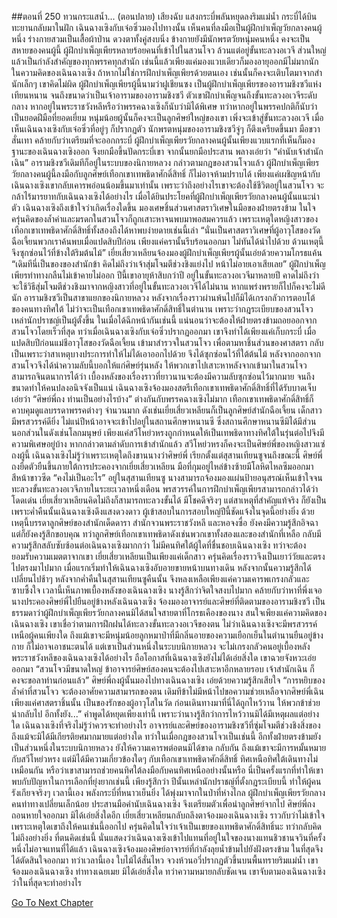 ##ตอนที่ 250 ทวนกระแสน้ำ... (ตอนปลาย)
เสียงฉับ แสงกระบี่พลันหยุดลงริมแม่น้ำ กระบี่ได้บินทะยานกลับมาในฝัก
เฉินฉางเซิงกับเจ๋อซิ่วมองไปทางนั้น เห็นคนที่ลงมือเป็นผู้ฝึกบำเพ็ญวัยกลางคนผู้หนึ่ง ร่างกายสวมเป็นเสื้อผ้าป่าน ดวงตาทั้งคู่สงบนิ่ง ข้างกายยังมีนักพรตวัยหนุ่มคนหนึ่ง คงจะเป็นสหายของคนผู้นี้
ผู้ฝึกบำเพ็ญเพียรหลายร้อยคนที่เข้าไปในสวนโจว ล้วนแต่อยู่ขั้นทะลวงอเวจี ส่วนใหญ่แล้วเป็นกำลังสำคัญของทุกพรรคทุกสำนัก เช่นนี้แล้วเพียงแค่มองแวบเดียวก็มองอายุออกมีไม่มากนัก ในความคิดของเฉินฉางเซิง ถ้าหากไม่ใช่การฝึกบำเพ็ญเพียรด้วยตนเอง เช่นนั้นก็คงจะเติบโตมาจากสำนักเล็กๆ
เขาคิดไม่ผิด ผู้ฝึกบำเพ็ญเพียรผู้นี้นามว่าฝูเชียนซง เป็นผู้ฝึกบำเพ็ญเพียรของอารามชิงซวีแห่งเทียนหนาน จนถึงขนาดว่าเป็นเจ้าอารามของอารามชิงซวี ตัวเขาฝึกบำเพ็ญจนถึงขั้นทะลวงอเวจีระดับกลาง หากอยู่ในพระราชวังหลีหรือว่าพรรคฉางเซิงก็นับว่ามิได้พิเศษ ทว่าหากอยู่ในพรรคปกติก็นับว่าเป็นยอดฝีมือที่ยอดเยี่ยม หนุ่มน้อยผู้นั้นก็คงจะเป็นลูกศิษย์ใหญ่ของเขา เพิ่งจะเข้าสู่ขั้นทะลวงอเวจี
เมื่อเห็นเฉินฉางเซิงกับเจ๋อซิ่วที่อยู่ๆ ก็ปรากฏตัว นักพรตหนุ่มของอารามชิงซวีจู่ๆ ก็ตึงเครียดขึ้นมา มือขวาสั่นเทา คล้ายกับว่าเตรียมที่จะออกกระบี่
ผู้ฝึกบำเพ็ญเพียรวัยกลางคนผู้นั้นเพียงแวบแรกที่เห็นก็มองฐานะของเฉินฉางเซิงออก จึงยกมือขึ้นปัดกระบี่เขา จากนั้นยกมือประสาน พลางเอ่ยว่า “คำนับเจ้าสำนักเฉิน”
อารามชิงซวีเดิมทีก็อยู่ในระบบของนิกายหลวง กล่าวตามกฎของสวนโจวแล้ว ผู้ฝึกบำเพ็ญเพียรวัยกลางคนผู้นี้ลงมือกับลูกศิษย์เทือกเขาเทพธิดาศักดิ์สิทธิ์ ก็ไม่อาจห้ามปราบได้ เพียงแค่เผชิญหน้ากับเฉินฉางเซิงเขากลับเคารพอ่อนน้อมขึ้นมาเท่านั้น เพราะว่าถึงอย่างไรเขาจะต้องใช้ชีวิตอยู่ในสวนโจว จะกล้าไร้มารยาทกับเฉินฉางเซิงได้อย่างไร
เมื่อได้ยินประโยคที่ผู้ฝึกบำเพ็ญเพียรวัยกลางคนผู้นั้นแนะนำตัว เฉินฉางเซิงถึงเข้าใจว่าเกิดเรื่องใดขึ้น มองเศษชิ้นส่วนศาสตราวิเศษในมือของฝ่ายตรงข้าม ในใจครุ่นคิดของล้ำค่าและมรดกในสวนโจวก็ถูกเสาะหาจนพบมาพอสมควรแล้ว เพราะเหตุใดหญิงสาวของเทือกเขาเทพธิดาศักดิ์สิทธิ์ทั้งสองถึงได้หาพบง่ายดายเช่นนี้เล่า
“นั่นเป็นศาสตราวิเศษที่ผู้อาวุโสของวัดฉือเจี้ยนพวกเราค้นพบเมื่อแปดสิบปีก่อน เพียงแค่ครานั้นรีบร้อนออกมา ไม่ทันได้นำไปด้วย ด้วนเหตุนี้จึงซุกซ่อนไว้ที่ข้างใต้ริมต้นไม้”
เยี่ยเสี่ยวเหลียนจ้องมองผู้ฝึกบำเพ็ญเพียรผู้นั้นเอ่ยด้วยความโกรธแค้น “เดิมทีนี่เป็นของของสำนักข้า คิดไม่ถึงว่าเจ้าสุ่มโจมตีช่วงชิงแย่งไป หน้าไม่อายเอาเสียเลย”
ผู้ฝึกบำเพ็ญเพียรท่าทางกลืนไม่เข้าคายไม่ออก ปีนี้เขาอายุห้าสิบกว่าปี อยู่ในขั้นทะลวงอเวจีมาหลายปี คาดไม่ถึงว่าจะใช้วิธีสุ่มโจมตีช่วงชิงมาจากหญิงสาวที่อยู่ในขั้นทะลวงอเวจีได้ไม่นาน หากแพร่งพรายก็ไปก็คงจะไม่ดีนัก
อารามชิงซวีเป็นสาขาแยกของนิกายหลวง หลังจากเรื่องราวผ่านพ้นไปก็มิได้เกรงกลัวการตอบโต้ของคนทางทิศใต้ ไม่ว่าจะเป็นเทือกเขาเทพธิดาศักดิ์สิทธิ์ในตำนาน เพราะว่ากฎระเบียบของสวนโจวเหล่านักปราชญ์เป็นผู้ตั้งขึ้น ในเมื่อได้ฉีกหน้ากันเช่นนี้ แน่นอนว่าจะต้องให้ฝ่ายตรงข้ามถอยออกจากสวนโจวโดยเร็วที่สุด ทว่าเมื่อเฉินฉางเซิงกับเจ๋อซิ่วปรากฏออกมา เขาจึงทำได้เพียงแค่เก็บกระบี่
เมื่อแปดสิบปีก่อนแม่ชีอาวุโสของวัดฉือเจี้ยน เข้ามาสำรวจในสวนโจว เพื่อตามหาชิ้นส่วนของศาสตรา กลับเป็นเพราะว่าสาเหตุบางประการทำให้ไม่ได้เอาออกไปด้วย จึงได้ซุกซ่อนไว้ที่ใต้ต้นไม้ หลังจากออกจากสวนโจวจึงได้นำความลับนี้บอกให้แก่ศิษย์รุ่นหลัง ให้พวกเขาไปเสาะหาหลังจากเข้ามาในสวนโจว สามารถจินตนาการได้ว่า เบื้องหลังของเรื่องราวที่ยาวนานจะต้องมีความลับซุกซ่อนไว้มากมาย จนถึงขนาดทำให้คนปลงอนิจจังเป็นแน่
เฉินฉางเซิงจ้องมองสตรีเทือกเขาเทพธิดาศักดิ์สิทธิ์ที่ได้รับบาดเจ็บ เอ่ยว่า “ศิษย์พี่ถง ท่านเป็นอย่างไรบ้าง”
ต่างกันกับพรรคฉางเซิงไม่มาก เทือกเขาเทพธิดาศักดิ์สิทธิ์ก็ควบคุมดูแลบรรดาพรรคต่างๆ จำนวนมาก ดังเช่นเยี่ยเสี่ยวเหลียนก็เป็นลูกศิษย์สำนักฉือเจี้ยน เด็กสาวมีพรสวรรค์ดียิ่ง ไม่แน่ปีหน้าอาจจะเข้าไปอยู่ในสถานศึกษาหนานซี ซึ่งสถานศึกษาหนานซีมิได้มีส่วนนอกส่วนในดังเช่นโลกมนุษย์ เพียงแค่สวีโหย่วหรงถูกกำหนดให้เป็นเทพธิดาทางทิศใต้ในรุ่นต่อไปจึงมีความพิเศษอยู่บ้าง หากกล่าวตามลำดับการเข้าสำนักแล้ว สวีโหย่วหรงก็คงจะเป็นศิษย์พี่ของหญิงสาวแซ่ถงผู้นี้ เฉินฉางเซิงไม่รู้ว่าเพราะเหตุใดถึงขานนางว่าศิษย์พี่ เรียกตั้งแต่สุสานเทียนซูจนถึงขณะนี้
ศิษย์พี่ถงยืดตัวยืนขึ้นภายใต้การประคองจากเยี่ยเสี่ยวเหลียน มือที่กุมอยู่ไหล่ข้างซ้ายมีโลหิตไหลซึมออกมา สีหน้าขาวซีด “คงไม่เป็นอะไร”
อยู่ในสุสานเทียนซู นางสามารถจ้องมองแผ่นป้ายอนุสรณ์เห็นเข้าใจจนทะลวงขั้นทะลวงอเวจีภายในระยะเวลาหนึ่งเดือน พรสวรรค์ในการฝึกบำเพ็ญเพียรสามารถกล่าวได้ว่าโดดเด่น เยี่ยเสี่ยวเหลียนคิดไม่ถึงก็สามารถทะลวงขั้นได้ มีโชคดีจริงๆ แต่สาเหตุที่สำคัญแท้จริง ก็ยังเป็นเพราะค่ำคืนนั้นเฉินฉางเซิงดึงแสงดวงดาว
ผู้เข้าสอบในการสอบใหญ่ปีนี้ชัดแจ้งในจุดนี้อย่างยิ่ง ด้วยเหตุนี้บรรดาลูกศิษย์ของสำนักเด็ดดารา สำนักจวนพระราชวังหลี และหอจงซื่อ ยังคงมีความรู้สึกอิจฉาแต่ก็ยังคงรู้สึกขอบคุณ ทว่าลูกศิษย์เทือกเขาเทพธิดาดังเช่นพวกเขาทั้งสองและของสำนักที่เหลือ กลับมีความรู้สึกสลับซับซ้อนต่อเฉินฉางเซิงมากกว่า
ไม่มีคนทิศใต้ผู้ใดที่ชื่นชอบเฉินฉางเซิง ทว่าจะต้องยอมรับความเมตตาจากเขา
เยี่ยเสี่ยวเหลียนเป็นเพียงแค่เด็กสาว ครุ่นคิดเรื่องราวจึงเป็นเยาว์วัยและตรงไปตรงมาไปมาก เมื่อแรกเริ่มทำให้เฉินฉางเซิงอับอายขายหน้าบนทางเดิน หลังจากนั้นความรู้สึกได้เปลี่ยนไปช้าๆ หลังจากค่ำคืนในสุสานเทียนซูคืนนั้น จึงหลงเหลือเพียงแค่ความเคารพเกรงกลัวและซาบซึ้งใจ เวลานี้เห็นภาพเบื้องหลังของเฉินฉางเซิง นางรู้สึกว่าจิตใจสงบไปมาก คล้ายกับว่าหาที่พึ่งเจอ
นางประคองศิษย์พี่ไปยืนอยู่ข้างหลังเฉินฉางเซิง จ้องมองอาจารย์และศิษย์ที่ติดตามของอารามชิงซวี
เป็นธรรมดาว่าผู้ฝึกบำเพ็ญเพียรวัยกลางคนมิได้สนใจสายตาที่โกรธเคืองของนาง สนใจเพียงแค่ความคิดของเฉินฉางเซิง เขาเชื่อว่าตามการฝึกฝนได้ทะลวงขั้นทะลวงอเวจีของตน ไม่ว่าเฉินฉางเซิงจะมีพรสวรรค์เหนือผู้คนเพียงใด ถึงแม้เขาจะมีหนุ่มน้อยลูกหมาป่าที่มีกลิ่นอายของความเยือกเย็นในตำนานยืนอยู่ข้างกาย ก็ไม่อาจเอาชนะตนได้ แต่เขาเป็นส่วนหนึ่งในระบบนิกายหลวง จะไม่เกรงกลัวคนอยู่เบื้องหลังพระราชวังหลีของเฉินฉางเซิงได้อย่างไร
ถือโอกาสที่เฉินฉางเซิงยังไม่ได้เอ่ยสิ่งใด เขาฉวยจังหวะเอ่ยออกมา “สวนโจวมีขนาดใหญ่ ข้าอาจารย์ศิษย์สองคนจะต้องไปเสาะหาอีกหลายรอบ เจ้าสำนักเฉิน ก็คงจะขอลาท่านก่อนแล้ว”
ศิษย์พี่ถงผู้นั้นมองไปทางเฉินฉางเซิง เอ่ยด้วยความรู้สึกเสียใจ “การหยิบของล้ำค่าที่สวนโจว จะต้องอาศัยความสามารถของตน เดิมทีข้าไม่มีหน้าไปขอความช่วยเหลือจากศิษย์พี่เฉิน เพียงแค่ศาสตราชิ้นนั้น เป็นของรักของผู้อาวุโสในวัด ก่อนเดินทางมาที่นี่ได้ถูกไหว้วาน ให้พวกข้าช่วยนำกลับไป อีกทั้งยัง...”
คำพูดได้หยุดเพียงเท่านี้ เพราะว่านางรู้สึกว่าการไหว้วานมิได้มีเหตุผลแต่อย่างใด
เฉินฉางเซิงที่จริงไม่รู้ว่าควรจะทำอย่างไร อาจารย์และศิษย์ของอารามชิงซวีที่ซุ่มโจมตีช่วงชิงสิ่งของ ถึงแม้จะมิได้มีเกียรติยศมากมายแต่อย่างใด ทว่าในเมื่อกฎของสวนโจวเป็นเช่นนี้ อีกทั้งฝ่ายตรงข้ามยังเป็นส่วนหนึ่งในระบบนิกายหลวง ยังให้ความเคารพต่อตนมิได้ขาด กลับกัน ถึงแม้เขาจะมีการหมั้นหมายกับสวีโหย่วหรง แต่มิได้มีความเกี่ยวข้องใดๆ กับเทือกเขาเทพธิดาศักดิ์สิทธิ์ ทิศเหนือทิศใต้เดินทางไม่เหมือนกัน หรือว่าเขาสามารถช่วยคนทิศใต้ลงมือกับคนทิศเหนืออย่างนั้นหรือ
นี่เป็นครั้งแรกที่ทำให้เขาพบกับปัญหาในการเลือกที่ยุ่งยากเช่นนี้
เพียงรู้สึกว่า ปีนั้นเหล่านักปราชญ์ที่ตั้งกฎระเบียบนี้ ทำให้ผู้คนรังเกียจจริงๆ
เวลานี้เอง พลังกระบี่ที่หนาวเย็นยิ่ง ได้พุ่งมาจากในป่าที่ห่างไกล
ผู้ฝึกบำเพ็ญเพียรวัยกลางคนท่าทางเปลี่ยนเล็กน้อย ประสานมือคำนับเฉินฉางเซิง จึงเตรียมตัวเพื่อนำลูกศิษย์จากไป
ศิษย์พี่ถงถอนหายใจออกมา มิได้เอ่ยสิ่งใดอีก เยี่ยเสี่ยวเหลียนกลับถลึงตาจ้องมองเฉินฉางเซิง ราวกับว่าไม่เข้าใจเพราะเหตุใดเขาถึงให้คนเช่นนี้ออกไป ครุ่นคิดในใจว่าเจ้าเป็นเขยของเทพธิดาศักดิ์สิทธิ์นะ ทว่ากลับคิดไม่ถึงอย่างยิ่ง ที่ตนคิดเช่นนี้ นั่นแสดงว่าเฉินฉางเซิงเข้าไปแทนที่อยู่ในใจของนางแทนชิวชานจวินที่ครั้งหนึ่งไม่อาจแทนที่ได้แล้ว
เฉินฉางเซิงจ้องมองศิษย์อาจารย์ที่กำลังลุยน้ำข้ามไปยังฝังตรงข้าม ในที่สุดจึงได้ตัดสินใจออกมา
ทว่าเวลานี้เอง ใบไม้ได้สั่นไหว จวงห้วนอวี่ปรากฏตัวขึ้นบนพื้นทรายริมแม่น้ำ
เขาจ้องมองเฉินฉางเซิง ท่าทางเฉยเมย มิได้เอ่ยสิ่งใด ทว่าความหมายกลับชัดเจน
เขาจับตามองเฉินฉางเซิงว่าในที่สุดจะทำอย่างไร


[Go To Next Chapter]( ./253.md)